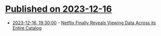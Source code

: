 # [Published on 2023-12-16](index.md)

* [2023-12-16, 19:30:00](https://soylentnews.org/article.pl?sid=23/12/15/0451243&from=rss) - [Netflix Finally Reveals Viewing Data Across its Entire Catalog](https://soylentnews.org/article.pl?sid=23/12/15/0451243&from=rss)
